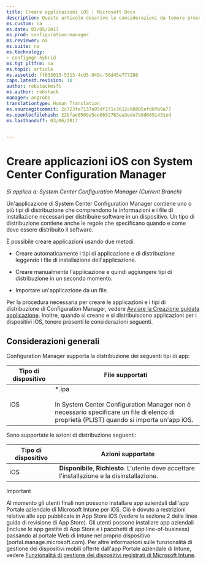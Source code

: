 ```yaml
---
title: Creare applicazioni iOS | Microsoft Docs
description: Questo articolo descrive le considerazioni da tenere presenti quando si creano e distribuiscono applicazioni per i dispositivi iOS.
ms.custom: na
ms.date: 03/05/2017
ms.prod: configuration-manager
ms.reviewer: na
ms.suite: na
ms.technology:
- configmgr-hybrid
ms.tgt_pltfrm: na
ms.topic: article
ms.assetid: ff633013-5313-4cd3-949c-56d45e777280
caps.latest.revision: 10
author: robstackmsft
ms.author: robstack
manager: angrobe
translationtype: Human Translation
ms.sourcegitcommit: 2c723fe7137a95df271c3612c88805efd8fb9a77
ms.openlocfilehash: 22bfae0509a5ce0b52763ea3eda7b8d6891431ed
ms.lasthandoff: 03/06/2017


---
```

# <a name="create-ios-applications-with-system-center-configuration-manager"></a>Creare applicazioni iOS con System Center Configuration Manager

*Si applica a: System Center Configuration Manager (Current Branch)*

Un'applicazione di System Center Configuration Manager contiene uno o più tipi di distribuzione che comprendono le informazioni e i file di installazione necessari per distribuire software in un dispositivo. Un tipo di distribuzione contiene anche le regole che specificano quando e come deve essere distribuito il software.  

 È possibile creare applicazioni usando due metodi:  

-   Creare automaticamente i tipi di applicazione e di distribuzione leggendo i file di installazione dell'applicazione.  

-   Creare manualmente l'applicazione e quindi aggiungere tipi di distribuzione in un secondo momento.  

-   Importare un'applicazione da un file.  

Per la procedura necessaria per creare le applicazioni e i tipi di distribuzione di Configuration Manager, vedere [Avviare la Creazione guidata applicazione](../../apps/deploy-use/create-applications.md#start-the-create-application-wizard). Inoltre, quando si creano e si distribuiscono applicazioni per i dispositivi iOS, tenere presenti le considerazioni seguenti.  

## <a name="general-considerations"></a>Considerazioni generali  
 Configuration Manager supporta la distribuzione dei seguenti tipi di app:  

|Tipo di dispositivo|File supportati|  
|-----------------|---------------------|  
|iOS|*.ipa<br /><br /> In System Center Configuration Manager non è necessario specificare un file di elenco di proprietà (PLIST) quando si importa un'app iOS.|  

 Sono supportate le azioni di distribuzione seguenti:  

|Tipo di dispositivo|Azioni supportate|  
|-----------------|-----------------------|  
|iOS|**Disponibile**, **Richiesto**. L'utente deve accettare l'installazione e la disinstallazione.

> [!IMPORTANT]  
>  Al momento gli utenti finali non possono installare app aziendali dall'app Portale aziendale di Microsoft Intune per iOS. Ciò è dovuto a restrizioni relative alle app pubblicate in App Store iOS (vedere la sezione 2 delle linee guida di revisione di App Store). Gli utenti possono installare app aziendali (incluse le app gestite di App Store e i pacchetti di app line-of-business) passando al portale Web di Intune nel proprio dispositivo (portal.manage.microsoft.com). Per altre informazioni sulle funzionalità di gestione dei dispositivi mobili offerte dall'app Portale aziendale di Intune, vedere [Funzionalità di gestione dei dispositivi registrati di Microsoft Intune](https://technet.microsoft.com/library/dn600287.aspx).  

